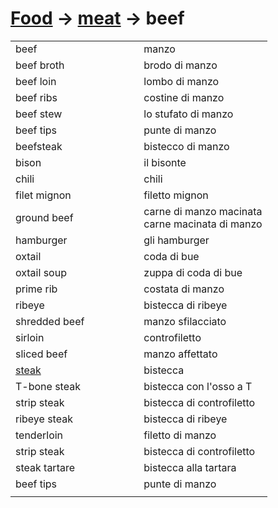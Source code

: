 # [Food](food.html) -> [meat](food-meat.html) -> beef 

<table>
<tr>
<td width="50%">beef</td>
<td>manzo</td>
</tr>
<tr>
<td width="50%">beef broth</td>
<td>brodo di manzo</td>
</tr>
<tr>
<td width="50%">beef loin</td>
<td>lombo di manzo</td>
</tr>
<tr>
<td width="50%">beef ribs</td>
<td>costine di manzo</td>
</tr>
<tr>
<td width="50%">beef stew</td>
<td>lo stufato di manzo</td>
</tr>
<tr>
<td width="50%">beef tips</td>
<td>punte di manzo</td>
</tr>
<tr>
<td width="50%">beefsteak</td>
<td>bistecco di manzo</td>
</tr>
<tr>
<td width="50%">bison</td>
<td>il bisonte</td>
</tr>
<tr>
<td width="50%">chili</td>
<td>chili</td>
</tr>
<tr>
<td width="50%">filet mignon</td>
<td>filetto mignon</td>
</tr>
<tr>
<td width="50%">ground beef</td>
<td>carne di manzo macinata<br/>carne macinata di manzo</td>
</tr>
<tr>
<td width="50%">hamburger</td>
<td>gli hamburger</td>
</tr>
<tr>
<td width="50%">oxtail</td>
<td>coda di bue</td>
</tr>
<tr>
<td width="50%">oxtail soup</td>
<td>zuppa di coda di bue</td>
</tr>
<tr>
<td width="50%">prime rib</td>
<td>costata di manzo</td>
</tr>
<tr>
<td width="50%">ribeye</td>
<td>bistecca di ribeye</td>
</tr>
<tr>
<td width="50%">shredded beef</td>
<td>manzo sfilacciato</td>
</tr>
<tr>
<td width="50%">sirloin</td>
<td>controfiletto</td>
</tr>
<tr>
<td width="50%">sliced beef</td>
<td>manzo affettato</td>
</tr>
<tr>
<td width="50%"><a href="food-steak.html">steak</a></td>
<td>bistecca</td>
</tr>
<tr>
<td width="50%">T-bone steak</td>
<td>bistecca con l'osso a T</td>
</tr>
<tr>
<td width="50%">strip steak</td>
<td>bistecca di controfiletto</td>
</tr>
<tr>
<td width="50%">ribeye steak</td>
<td>bistecca di ribeye</td>
</tr>
<tr>
<td width="50%">tenderloin</td>
<td>filetto di manzo</td>
</tr>
<tr>
<td width="50%">strip steak</td>
<td>bistecca di controfiletto</td>
</tr>
<tr>
<td width="50%">steak tartare</td>
<td>bistecca alla tartara</td>
</tr>
<tr>
<td width="50%">beef tips</td>
<td>punte di manzo</td>
</tr>
<tr>
<td width="50%"></td>
<td></td>
</tr>
</table>
